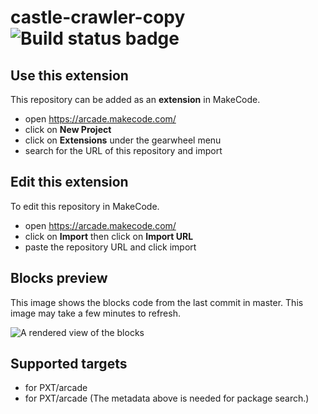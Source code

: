 # castle-crawler-copy ![Build status badge](https://github.com/jon-sea/castle-crawler-copy/workflows/MakeCode/badge.svg)



## Use this extension

This repository can be added as an **extension** in MakeCode.

* open https://arcade.makecode.com/
* click on **New Project**
* click on **Extensions** under the gearwheel menu
* search for the URL of this repository and import

## Edit this extension

To edit this repository in MakeCode.

* open https://arcade.makecode.com/
* click on **Import** then click on **Import URL**
* paste the repository URL and click import

## Blocks preview

This image shows the blocks code from the last commit in master.
This image may take a few minutes to refresh.

![A rendered view of the blocks](https://github.com/jon-sea/castle-crawler-copy/raw/master/.makecode/blocks.png)

## Supported targets

* for PXT/arcade
* for PXT/arcade
(The metadata above is needed for package search.)

